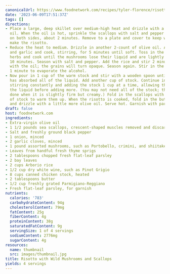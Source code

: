 ```yaml
---
canonicalUrl: https://www.foodnetwork.com/recipes/tyler-florence/risotto-with-wild-mushrooms-and-scallops-recipe-1916020
date: '2023-06-09T17:51:37Z'
tags: []
directions:
- Place a large, deep skillet over medium-high heat and drizzle with a 2-count of
  oil. When the oil is hot, sprinkle the scallops with salt and pepper and brown well
  on both sides, about 2 minutes. Remove to a plate and cover to keep warm while you
  make the risotto.
- Reduce the heat to medium. Drizzle in another 2-count of olive oil. Add the onion
  and garlic and cook, stirring, for 5 minutes until soft. Toss in the mushrooms and
  herbs and cook until the mushrooms lose their liquid and are lightly browned, about
  10 minutes. Season with salt and pepper. Add the rice and stir 2 minutes to coat
  with the oil; the grains will turn opaque. Season again. Stir in the wine and cook
  1 minute to evaporate the alcohol.
- Now pour in 1 cup of the warm stock and stir with a wooden spoon until the rice
  has absorbed all of the liquid. Add another cup of stock. Continue in this way,
  stirring constantly and adding the stock 1 cup at a time, allowing the rice to absorb
  the liquid before adding more. (You may not need all of the stock; the risotto is
  done when it is slightly firm but creamy.) Fold in the scallops with the last cup
  of stock to warm them up. When the risotto is cooked, fold in the butter and cheese,
  and drizzle with a little more olive oil. Serve hot. Garnish with parsley.
draft: false
host: foodnetwork.com
ingredients:
- Extra-virgin olive oil
- 1 1/2 pounds sea scallops, crescent-shaped muscles removed and discarded
- Salt and freshly ground black pepper
- 1 onion, minced
- 2 garlic cloves, minced
- 1 pound assorted mushrooms, such as Portobello, crimini, and shiitake, stemmed
- Leaves from handful fresh thyme sprigs
- 2 tablespoons chopped fresh flat-leaf parsley
- 2 bay leaves
- 2 cups Arborio rice
- 1/2 cup dry white wine, such as Pinot Grigio
- 8 cups canned chicken stock, heated
- 2 tablespoons butter
- 1/2 cup freshly grated Parmigiano-Reggiano
- Fresh flat-leaf parsley, for garnish
nutrients:
  calories: '783'
  carbohydrateContent: 94g
  cholesterolContent: 79mg
  fatContent: 25g
  fiberContent: 4g
  proteinContent: 38g
  saturatedFatContent: 9g
  servingSize: 1 of 4 servings
  sodiumContent: 2776mg
  sugarContent: 4g
resources:
  name: thumbnail
  src: images/thumbnail.jpg
title: Risotto with Wild Mushrooms and Scallops
yields: 4 servings
---
```

